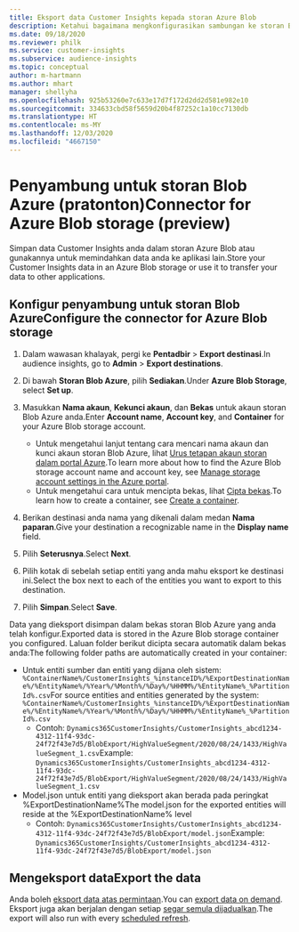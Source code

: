 ```yaml
---
title: Eksport data Customer Insights kepada storan Azure Blob
description: Ketahui bagaimana mengkonfigurasikan sambungan ke storan Blob Azure.
ms.date: 09/18/2020
ms.reviewer: philk
ms.service: customer-insights
ms.subservice: audience-insights
ms.topic: conceptual
author: m-hartmann
ms.author: mhart
manager: shellyha
ms.openlocfilehash: 925b53260e7c633e17d7f172d2dd2d581e982e10
ms.sourcegitcommit: 334633cbd58f5659d20b4f87252c1a10cc7130db
ms.translationtype: HT
ms.contentlocale: ms-MY
ms.lasthandoff: 12/03/2020
ms.locfileid: "4667150"
---
```

# <a name="connector-for-azure-blob-storage-preview"></a><span data-ttu-id="eb0cf-103">Penyambung untuk storan Blob Azure (pratonton)</span><span class="sxs-lookup"><span data-stu-id="eb0cf-103">Connector for Azure Blob storage (preview)</span></span>

<span data-ttu-id="eb0cf-104">Simpan data Customer Insights anda dalam storan Azure Blob atau gunakannya untuk memindahkan data anda ke aplikasi lain.</span><span class="sxs-lookup"><span data-stu-id="eb0cf-104">Store your Customer Insights data in an Azure Blob storage or use it to transfer your data to other applications.</span></span>

## <a name="configure-the-connector-for-azure-blob-storage"></a><span data-ttu-id="eb0cf-105">Konfigur penyambung untuk storan Blob Azure</span><span class="sxs-lookup"><span data-stu-id="eb0cf-105">Configure the connector for Azure Blob storage</span></span>

1. <span data-ttu-id="eb0cf-106">Dalam wawasan khalayak, pergi ke **Pentadbir** > **Export destinasi**.</span><span class="sxs-lookup"><span data-stu-id="eb0cf-106">In audience insights, go to **Admin** > **Export destinations**.</span></span>

1. <span data-ttu-id="eb0cf-107">Di bawah **Storan Blob Azure**, pilih **Sediakan**.</span><span class="sxs-lookup"><span data-stu-id="eb0cf-107">Under **Azure Blob Storage**, select **Set up**.</span></span>

1. <span data-ttu-id="eb0cf-108">Masukkan **Nama akaun**, **Kekunci akaun**, dan **Bekas** untuk akaun storan Blob Azure anda.</span><span class="sxs-lookup"><span data-stu-id="eb0cf-108">Enter **Account name**, **Account key**, and **Container** for your Azure Blob storage account.</span></span>
    - <span data-ttu-id="eb0cf-109">Untuk mengetahui lanjut tentang cara mencari nama akaun dan kunci akaun storan Blob Azure, lihat [Urus tetapan akaun storan dalam portal Azure](https://docs.microsoft.com/azure/storage/common/storage-account-manage).</span><span class="sxs-lookup"><span data-stu-id="eb0cf-109">To learn more about how to find the Azure Blob storage account name and account key, see [Manage storage account settings in the Azure portal](https://docs.microsoft.com/azure/storage/common/storage-account-manage).</span></span>
    - <span data-ttu-id="eb0cf-110">Untuk mengetahui cara untuk mencipta bekas, lihat [Cipta bekas](https://docs.microsoft.com/azure/storage/blobs/storage-quickstart-blobs-portal#create-a-container).</span><span class="sxs-lookup"><span data-stu-id="eb0cf-110">To learn how to create a container, see [Create a container](https://docs.microsoft.com/azure/storage/blobs/storage-quickstart-blobs-portal#create-a-container).</span></span>

1. <span data-ttu-id="eb0cf-111">Berikan destinasi anda nama yang dikenali dalam medan **Nama paparan**.</span><span class="sxs-lookup"><span data-stu-id="eb0cf-111">Give your destination a recognizable name in the **Display name** field.</span></span>

1. <span data-ttu-id="eb0cf-112">Pilih **Seterusnya**.</span><span class="sxs-lookup"><span data-stu-id="eb0cf-112">Select **Next**.</span></span>

1. <span data-ttu-id="eb0cf-113">Pilih kotak di sebelah setiap entiti yang anda mahu eksport ke destinasi ini.</span><span class="sxs-lookup"><span data-stu-id="eb0cf-113">Select the box next to each of the entities you want to export to this destination.</span></span>

1. <span data-ttu-id="eb0cf-114">Pilih **Simpan**.</span><span class="sxs-lookup"><span data-stu-id="eb0cf-114">Select **Save**.</span></span>

<span data-ttu-id="eb0cf-115">Data yang dieksport disimpan dalam bekas storan Blob Azure yang anda telah konfigur.</span><span class="sxs-lookup"><span data-stu-id="eb0cf-115">Exported data is stored in the Azure Blob storage container you configured.</span></span> <span data-ttu-id="eb0cf-116">Laluan folder berikut dicipta secara automatik dalam bekas anda:</span><span class="sxs-lookup"><span data-stu-id="eb0cf-116">The following folder paths are automatically created in your container:</span></span>

- <span data-ttu-id="eb0cf-117">Untuk entiti sumber dan entiti yang dijana oleh sistem: `%ContainerName%/CustomerInsights_%instanceID%/%ExportDestinationName%/%EntityName%/%Year%/%Month%/%Day%/%HHMM%/%EntityName%_%PartitionId%.csv`</span><span class="sxs-lookup"><span data-stu-id="eb0cf-117">For source entities and entities generated by the system: `%ContainerName%/CustomerInsights_%instanceID%/%ExportDestinationName%/%EntityName%/%Year%/%Month%/%Day%/%HHMM%/%EntityName%_%PartitionId%.csv`</span></span>
  - <span data-ttu-id="eb0cf-118">Contoh: `Dynamics365CustomerInsights/CustomerInsights_abcd1234-4312-11f4-93dc-24f72f43e7d5/BlobExport/HighValueSegment/2020/08/24/1433/HighValueSegment_1.csv`</span><span class="sxs-lookup"><span data-stu-id="eb0cf-118">Example: `Dynamics365CustomerInsights/CustomerInsights_abcd1234-4312-11f4-93dc-24f72f43e7d5/BlobExport/HighValueSegment/2020/08/24/1433/HighValueSegment_1.csv`</span></span>
- <span data-ttu-id="eb0cf-119">Model.json untuk entiti yang dieksport akan berada pada peringkat %ExportDestinationName%</span><span class="sxs-lookup"><span data-stu-id="eb0cf-119">The model.json for the exported entities will reside at the %ExportDestinationName% level</span></span>
  - <span data-ttu-id="eb0cf-120">Contoh: `Dynamics365CustomerInsights/CustomerInsights_abcd1234-4312-11f4-93dc-24f72f43e7d5/BlobExport/model.json`</span><span class="sxs-lookup"><span data-stu-id="eb0cf-120">Example: `Dynamics365CustomerInsights/CustomerInsights_abcd1234-4312-11f4-93dc-24f72f43e7d5/BlobExport/model.json`</span></span>

## <a name="export-the-data"></a><span data-ttu-id="eb0cf-121">Mengeksport data</span><span class="sxs-lookup"><span data-stu-id="eb0cf-121">Export the data</span></span>

<span data-ttu-id="eb0cf-122">Anda boleh [eksport data atas permintaan](/export-destinations.md#export-data-on-demand).</span><span class="sxs-lookup"><span data-stu-id="eb0cf-122">You can [export data on demand](/export-destinations.md#export-data-on-demand).</span></span> <span data-ttu-id="eb0cf-123">Eksport juga akan berjalan dengan setiap [segar semula dijadualkan](system.md#schedule-tab).</span><span class="sxs-lookup"><span data-stu-id="eb0cf-123">The export will also run with every [scheduled refresh](system.md#schedule-tab).</span></span>
